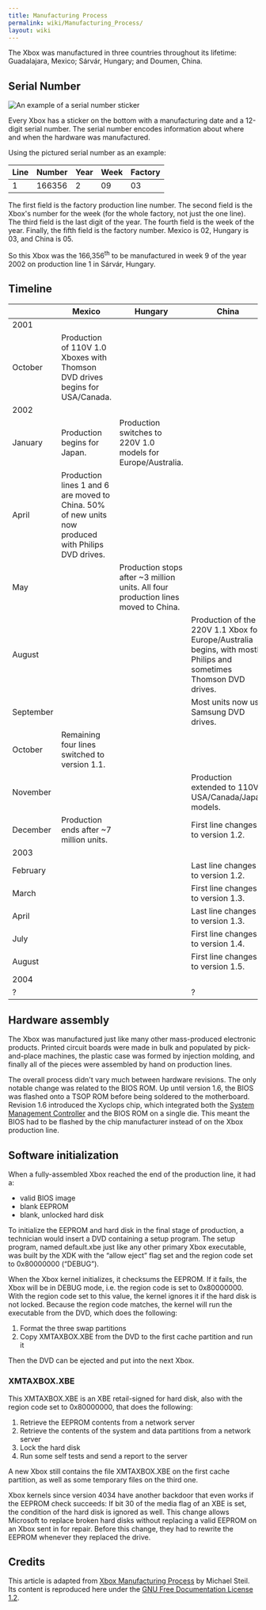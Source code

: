 ```yaml
---
title: Manufacturing Process
permalink: wiki/Manufacturing_Process/
layout: wiki
---
```


The Xbox was manufactured in three countries throughout its lifetime:
Guadalajara, Mexico; Sárvár, Hungary; and Doumen, China.

Serial Number
-------------

![An example of a serial number
sticker](Serial-sticker.jpg "An example of a serial number sticker")

Every Xbox has a sticker on the bottom with a manufacturing date and a
12-digit serial number. The serial number encodes information about
where and when the hardware was manufactured.

Using the pictured serial number as an example:

| Line | Number | Year | Week | Factory |
|------|--------|------|------|---------|
| 1    | 166356 | 2    | 09   | 03      |

The first field is the factory production line number. The second field
is the Xbox's number for the week (for the whole factory, not just the
one line). The third field is the last digit of the year. The fourth
field is the week of the year. Finally, the fifth field is the factory
number. Mexico is 02, Hungary is 03, and China is 05.

So this Xbox was the 166,356<sup>th</sup> to be manufactured in week 9
of the year 2002 on production line 1 in Sárvár, Hungary.

Timeline
--------

|           | Mexico                                                                                              | Hungary                                                                            | China                                                                                                              |
|-----------|-----------------------------------------------------------------------------------------------------|------------------------------------------------------------------------------------|--------------------------------------------------------------------------------------------------------------------|
| 2001      |
| October   | Production of 110V 1.0 Xboxes with Thomson DVD drives begins for USA/Canada.                        |                                                                                    |
| 2002      |
| January   | Production begins for Japan.                                                                        | Production switches to 220V 1.0 models for Europe/Australia.                       |                                                                                                                    |
| April     | Production lines 1 and 6 are moved to China. 50% of new units now produced with Philips DVD drives. |                                                                                    |                                                                                                                    |
| May       |                                                                                                     | Production stops after ~3 million units. All four production lines moved to China. |                                                                                                                    |
| August    |                                                                                                     |                                                                                    | Production of the 220V 1.1 Xbox for Europe/Australia begins, with mostly Philips and sometimes Thomson DVD drives. |
| September |                                                                                                     |                                                                                    | Most units now use Samsung DVD drives.                                                                             |
| October   | Remaining four lines switched to version 1.1.                                                       |                                                                                    |                                                                                                                    |
| November  |                                                                                                     |                                                                                    | Production extended to 110V USA/Canada/Japan models.                                                               |
| December  | Production ends after ~7 million units.                                                             |                                                                                    | First line changes to version 1.2.                                                                                 |
| 2003      |
| February  |                                                                                                     |                                                                                    | Last line changes to version 1.2.                                                                                  |
| March     |                                                                                                     |                                                                                    | First line changes to version 1.3.                                                                                 |
| April     |                                                                                                     |                                                                                    | Last line changes to version 1.3.                                                                                  |
| July      |                                                                                                     |                                                                                    | First line changes to version 1.4.                                                                                 |
| August    |                                                                                                     |                                                                                    | First line changes to version 1.5.                                                                                 |
| 2004      |
| ?         |                                                                                                     |                                                                                    | ?                                                                                                                  |

Hardware assembly
-----------------

The Xbox was manufactured just like many other mass-produced electronic
products. Printed circuit boards were made in bulk and populated by
pick-and-place machines, the plastic case was formed by injection
molding, and finally all of the pieces were assembled by hand on
production lines.

The overall process didn't vary much between hardware revisions. The
only notable change was related to the BIOS ROM. Up until version 1.6,
the BIOS was flashed onto a TSOP ROM before being soldered to the
motherboard. Revision 1.6 introduced the Xyclops chip, which integrated
both the [System Management
Controller](/wiki/System_Management_Controller "wikilink") and the BIOS ROM on
a single die. This meant the BIOS had to be flashed by the chip
manufacturer instead of on the Xbox production line.

Software initialization
-----------------------

When a fully-assembled Xbox reached the end of the production line, it
had a:

-   valid BIOS image
-   blank EEPROM
-   blank, unlocked hard disk

To initialize the EEPROM and hard disk in the final stage of production,
a technician would insert a DVD containing a setup program. The setup
program, named default.xbe just like any other primary Xbox executable,
was built by the XDK with the “allow eject” flag set and the region code
set to 0x80000000 (“DEBUG”).

When the Xbox kernel initializes, it checksums the EEPROM. If it fails,
the Xbox will be in DEBUG mode, i.e. the region code is set to
0x80000000. With the region code set to this value, the kernel ignores
it if the hard disk is not locked. Because the region code matches, the
kernel will run the executable from the DVD, which does the following:

1.  Format the three swap partitions
2.  Copy XMTAXBOX.XBE from the DVD to the first cache partition and run
    it

Then the DVD can be ejected and put into the next Xbox.

### XMTAXBOX.XBE

This XMTAXBOX.XBE is an XBE retail-signed for hard disk, also with the
region code set to 0x80000000, that does the following:

1.  Retrieve the EEPROM contents from a network server
2.  Retrieve the contents of the system and data partitions from a
    network server
3.  Lock the hard disk
4.  Run some self tests and send a report to the server

A new Xbox still contains the file XMTAXBOX.XBE on the first cache
partition, as well as some temporary files on the third one.

Xbox kernels since version 4034 have another backdoor that even works if
the EEPROM check succeeds: If bit 30 of the media flag of an XBE is set,
the condition of the hard disk is ignored as well. This change allows
Microsoft to replace broken hard disks without replacing a valid EEPROM
on an Xbox sent in for repair. Before this change, they had to rewrite
the EEPROM whenever they replaced the drive.

Credits
-------

This article is adapted from [Xbox Manufacturing
Process](https://web.archive.org/web/20100617013616/http://www.xbox-linux.org/wiki/Xbox_Manufacturing_Process)
by Michael Steil. Its content is reproduced here under the [GNU Free
Documentation License
1.2](https://www.gnu.org/licenses/old-licenses/fdl-1.2.en.html).
